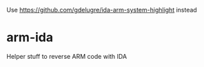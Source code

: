 Use <https://github.com/gdelugre/ida-arm-system-highlight> instead

# arm-ida
Helper stuff to reverse ARM code with IDA
